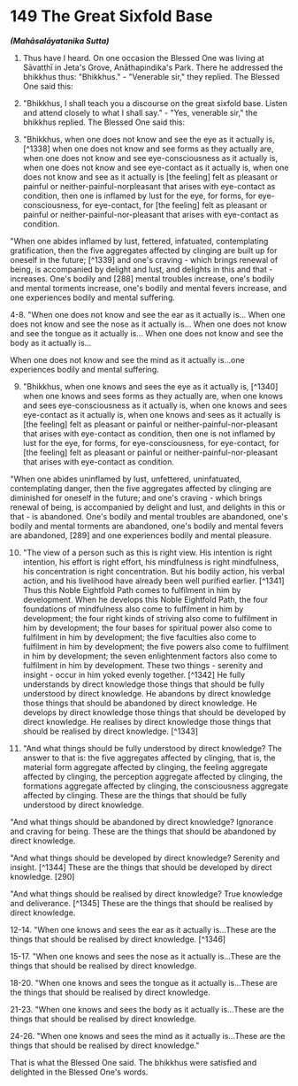 # 149 The Great Sixfold Base
***(Mahāsalāyatanika Sutta)***

1. Thus have I heard. On one occasion the Blessed One was living at Sāvatthī in Jeta's Grove, Anāthapindika's Park. There he addressed the bhikkhus thus: "Bhikkhus." - "Venerable sir," they replied. The Blessed One said this:

2. "Bhikkhus, I shall teach you a discourse on the great sixfold base. Listen and attend closely to what I shall say." - "Yes, venerable sir," the bhikkhus replied. The Blessed One said this:

3. "Bhikkhus, when one does not know and see the eye as it actually is, [^1338] when one does not know and see forms as they actually are, when one does not know and see eye-consciousness as it actually is, when one does not know and see eye-contact as it actually is, when one does not know and see as it actually is [the feeling] felt as pleasant or painful or neither-painful-norpleasant that arises with eye-contact as condition, then one is inflamed by lust for the eye, for forms, for eye-consciousness, for eye-contact, for [the feeling] felt as pleasant or painful or neither-painful-nor-pleasant that arises with eye-contact as condition.

"When one abides inflamed by lust, fettered, infatuated, contemplating gratification, then the five aggregates affected by clinging are built up for oneself in the future; [^1339] and one's craving - which brings renewal of being, is accompanied by delight and lust, and delights in this and that - increases. One's bodily and [288] mental troubles increase, one's bodily and mental torments increase, one's bodily and mental fevers increase, and one experiences bodily and mental suffering.

4-8. "When one does not know and see the ear as it actually is... When one does not know and see the nose as it actually is... When one does not know and see the tongue as it actually is... When one does not know and see the body as it actually is...

When one does not know and see the mind as it actually is...one experiences bodily and mental suffering.

9. "Bhikkhus, when one knows and sees the eye as it actually is, [^1340] when one knows and sees forms as they actually are, when one knows and sees eye-consciousness as it actually is, when one knows and sees eye-contact as it actually is, when one knows and sees as it actually is [the feeling] felt as pleasant or painful or neither-painful-nor-pleasant that arises with eye-contact as condition, then one is not inflamed by lust for the eye, for forms, for eye-consciousness, for eye-contact, for [the feeling] felt as pleasant or painful or neither-painful-nor-pleasant that arises with eye-contact as condition.

"When one abides uninflamed by lust, unfettered, uninfatuated, contemplating danger, then the five aggregates affected by clinging are diminished for oneself in the future; and one's craving - which brings renewal of being, is accompanied by delight and lust, and delights in this or that - is abandoned. One's bodily and mental troubles are abandoned, one's bodily and mental torments are abandoned, one's bodily and mental fevers are abandoned, [289] and one experiences bodily and mental pleasure.

10. "The view of a person such as this is right view. His intention is right intention, his effort is right effort, his mindfulness is right mindfulness, his concentration is right concentration. But his bodily action, his verbal action, and his livelihood have already been well purified earlier. [^1341] Thus this Noble Eightfold Path comes to fulfilment in him by development. When he develops this Noble Eightfold Path, the four foundations of mindfulness also come to fulfilment in him by development; the four right kinds of striving also come to fulfilment in him by development; the four bases for spiritual power also come to fulfilment in him by development; the five faculties also come to fulfilment in him by development; the five powers also come to fulfilment in him by development; the seven enlightenment factors also come to fulfilment in him by development. These two things - serenity and insight - occur in him yoked evenly together. [^1342] He fully understands by direct knowledge those things that should be fully understood by direct knowledge. He abandons by direct knowledge those things that should be abandoned by direct knowledge. He develops by direct knowledge
those things that should be developed by direct knowledge. He realises by direct knowledge those things that should be realised by direct knowledge. [^1343]

11. "And what things should be fully understood by direct knowledge? The answer to that is: the five aggregates affected by clinging, that is, the material form aggregate affected by clinging, the feeling aggregate affected by clinging, the perception aggregate affected by clinging, the formations aggregate affected by clinging, the consciousness aggregate affected by clinging. These are the things that should be fully understood by direct knowledge.

"And what things should be abandoned by direct knowledge? Ignorance and craving for being. These are the things that should be abandoned by direct knowledge.

"And what things should be developed by direct knowledge? Serenity and insight. [^1344] These are the things that should be developed by direct knowledge. [290]

"And what things should be realised by direct knowledge? True knowledge and deliverance. [^1345] These are the things that should be realised by direct knowledge.

12-14. "When one knows and sees the ear as it actually is...These are the things that should be realised by direct knowledge. [^1346]

15-17. "When one knows and sees the nose as it actually is...These are the things that should be realised by direct knowledge.

18-20. "When one knows and sees the tongue as it actually is...These are the things that should be realised by direct knowledge.

21-23. "When one knows and sees the body as it actually is...These are the things that should be realised by direct knowledge.

24-26. "When one knows and sees the mind as it actually is...These are the things that should be realised by direct knowledge."

That is what the Blessed One said. The bhikkhus were satisfied and delighted in the Blessed One's words.